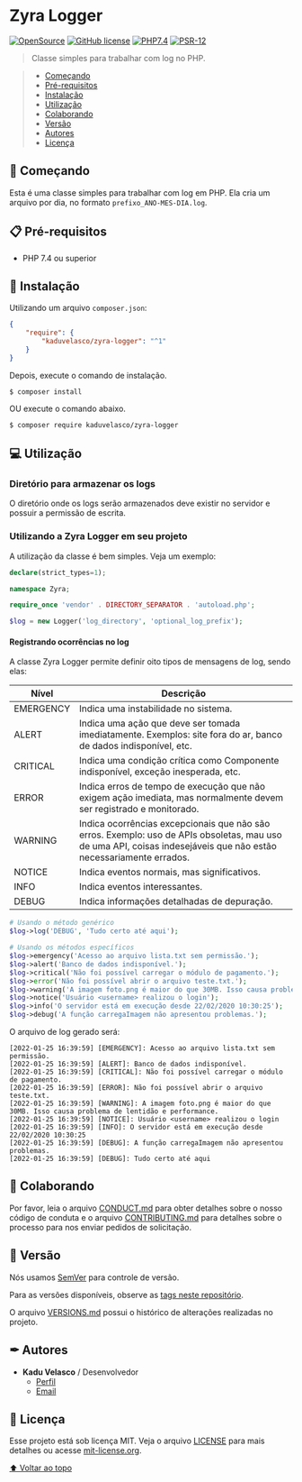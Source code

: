 # Zyra Logger

<!-- Project Shields -->
[![OpenSource](https://img.shields.io/badge/OPEN-SOURCE-green?style=for-the-badge)](https://opensource.org/)
[![GitHub license](https://img.shields.io/github/license/kaduvelasco/zyra-logger?style=for-the-badge)](https://github.com/kaduvelasco/zyra-logger/blob/main/LICENSE)
[![PHP7.4](https://img.shields.io/badge/PHP-7.4-blue?style=for-the-badge)](https://www.php.net/)
[![PSR-12](https://img.shields.io/badge/PSR-12-orange?style=for-the-badge)](https://www.php-fig.org/psr/psr-12/)

> Classe simples para trabalhar com log no PHP.

>- [Começando](#-começando)
>- [Pré-requisitos](#-pré-requisitos)
>- [Instalação](#-instalação)
>- [Utilização](#-utilização)
>- [Colaborando](#-colaborando)
>- [Versão](#-versão)
>- [Autores](#-autores)
>- [Licença](#-licença)

## 🚀 Começando
Esta é uma classe simples para trabalhar com log em PHP. Ela cria um arquivo por dia, no formato `prefixo_ANO-MES-DIA.log`.

## 📋 Pré-requisitos
- PHP 7.4 ou superior

## 🔧 Instalação
Utilizando um arquivo `composer.json`:
```json
{
    "require": {
        "kaduvelasco/zyra-logger": "^1"
    }
}
```
Depois, execute o comando de instalação.
```
$ composer install
```
OU execute o comando abaixo.
```
$ composer require kaduvelasco/zyra-logger
```

## 💻 Utilização

### Diretório para armazenar os logs
O diretório onde os logs serão armazenados deve existir no servidor e possuir a permissão de escrita.

### Utilizando a Zyra Logger em seu projeto

A utilização da classe é bem simples. Veja um exemplo:

```php
declare(strict_types=1);

namespace Zyra;

require_once 'vendor' . DIRECTORY_SEPARATOR . 'autoload.php';

$log = new Logger('log_directory', 'optional_log_prefix');
```

#### Registrando ocorrências no log

A classe Zyra Logger permite definir oito tipos de mensagens de log, sendo elas:

| Nível     | Descrição                                                                                                                                                         |
|-----------|-------------------------------------------------------------------------------------------------------------------------------------------------------------------|
| EMERGENCY | Indica uma instabilidade no sistema.                                                                                                                              |
| ALERT     | Indica uma ação que deve ser tomada imediatamente. Exemplos: site fora do ar, banco de dados indisponível, etc.                                                   |
| CRITICAL  | Indica uma condição crítica como Componente indisponível, exceção inesperada, etc.                                                                                |
| ERROR     | Indica erros de tempo de execução que não exigem ação imediata, mas normalmente devem ser registrado e monitorado.                                                |
| WARNING   | Indica ocorrências excepcionais que não são erros. Exemplo: uso de APIs obsoletas, mau uso de uma API, coisas indesejáveis que não estão necessariamente errados. |
| NOTICE    | Indica eventos normais, mas significativos.                                                                                                                       |
| INFO      | Indica eventos interessantes.                                                                                                                                     |
| DEBUG     | Indica informações detalhadas de depuração.                                                                                                                       |

```php
# Usando o método genérico
$log->log('DEBUG', 'Tudo certo até aqui');

# Usando os métodos específicos
$log->emergency('Acesso ao arquivo lista.txt sem permissão.');
$log->alert('Banco de dados indisponível.');
$log->critical('Não foi possível carregar o módulo de pagamento.');
$log->error('Não foi possível abrir o arquivo teste.txt.');
$log->warning('A imagem foto.png é maior do que 30MB. Isso causa problema de lentidão e performance.');
$log->notice('Usuário <username> realizou o login');
$log->info('O servidor está em execução desde 22/02/2020 10:30:25');
$log->debug('A função carregaImagem não apresentou problemas.');
```

O arquivo de log gerado será:

```text
[2022-01-25 16:39:59] [EMERGENCY]: Acesso ao arquivo lista.txt sem permissão.
[2022-01-25 16:39:59] [ALERT]: Banco de dados indisponível.
[2022-01-25 16:39:59] [CRITICAL]: Não foi possível carregar o módulo de pagamento.
[2022-01-25 16:39:59] [ERROR]: Não foi possível abrir o arquivo teste.txt.
[2022-01-25 16:39:59] [WARNING]: A imagem foto.png é maior do que 30MB. Isso causa problema de lentidão e performance.
[2022-01-25 16:39:59] [NOTICE]: Usuário <username> realizou o login
[2022-01-25 16:39:59] [INFO]: O servidor está em execução desde 22/02/2020 10:30:25
[2022-01-25 16:39:59] [DEBUG]: A função carregaImagem não apresentou problemas.
[2022-01-25 16:39:59] [DEBUG]: Tudo certo até aqui
```

## 🤝 Colaborando

Por favor, leia o arquivo [CONDUCT.md][link-conduct] para obter detalhes sobre o nosso código de conduta e o arquivo [CONTRIBUTING.md][link-contributing] para detalhes sobre o processo para nos enviar pedidos de solicitação.

## 📌 Versão

Nós usamos [SemVer][link-semver] para controle de versão.

Para as versões disponíveis, observe as [tags neste repositório][link-tags].

O arquivo [VERSIONS.md][link-versions] possui o histórico de alterações realizadas no projeto.

## ✒ Autores
- **Kadu Velasco** / Desenvolvedor
  - [Perfil][link-profile]
  - [Email][link-email]

## 📄 Licença 

Esse projeto está sob licença MIT. Veja o arquivo [LICENSE][link-license] para mais detalhes ou acesse [mit-license.org](https://mit-license.org/).

[⬆ Voltar ao topo](#zyra-logger)

<!-- links -->
[link-conduct]:https://github.com/kaduvelasco/zyra-logger/blob/main/CONDUCT.md
[link-contributing]:https://github.com/kaduvelasco/zyra-logger/blob/main/CONTRIBUTING.md
[link-license]:https://github.com/kaduvelasco/zyra-logger/blob/main/LICENSE
[link-versions]:https://github.com/kaduvelasco/zyra-logger/blob/main/VERSIONS.md
[link-tags]:https://github.com/kaduvelasco/zara-phptools/tags
[link-semver]:http://semver.org/
[link-profile]:https://github.com/kaduvelasco
[link-email]:mailto:kadu.velasco@gmail.com
